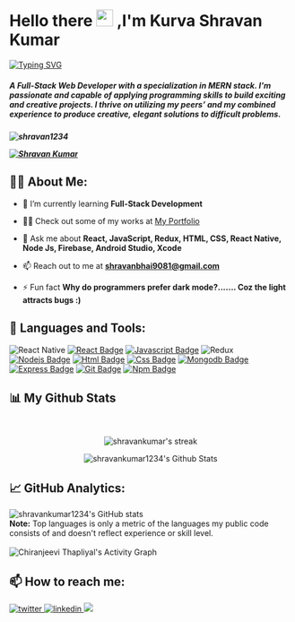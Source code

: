  
<h1 align="">Hello there <img src="https://raw.githubusercontent.com/MartinHeinz/MartinHeinz/master/wave.gif" width="30px"> ,I'm Kurva Shravan Kumar</h1>

  [![Typing SVG](https://readme-typing-svg.herokuapp.com?font=Architects+Daughter&color=FF5733&size=25&center=false&lines=Full+Stack+Web+Developer...;1500%2B+Hours+Of+Coding+Experience;Problem+Solver)](https://git.io/typing-svg)


<h5>A Full-Stack Web Developer with a specialization in MERN stack. I'm passionate and capable of applying programming skills
to build exciting and creative projects. I thrive on utilizing my peers’ and my combined experience to produce creative, elegant solutions to difficult problems.<h5>
<p align="left"> <img src="https://komarev.com/ghpvc/?username=Shravankumar1234&label=Profile%20views&color=0e75b6&style=flat" alt="shravan1234" /> </p>
<p align="left"> <a href="https://github.com/ryo-ma/github-profile-trophy"><img src="https://github-profile-trophy.vercel.app/?username=Shravankumar1234" alt="Shravan Kumar" /></a> </p>
 
## 🙋‍♂️ About Me:

- 🌱 I’m currently learning **Full-Stack Development**
- 👨‍💻 Check out some of my works at [My Portfolio]( https://shravankumar1234.github.io/portfolio/)

- 💬 Ask me about **React, JavaScript, Redux, HTML, CSS, React Native, Node Js, Firebase, Android Studio, Xcode**

- 📫 Reach out to me at **shravanbhai9081@gmail.com**

- ⚡ Fun fact **Why do programmers prefer dark mode?....... Coz the light attracts bugs :)**

## 🚀 Languages and Tools:

 ![React Native](https://img.shields.io/badge/react_native-%2320232a.svg?style=for-the-badge&logo=react&logoColor=%2361DAFB) [![React Badge](https://img.shields.io/badge/-React-61DBFB?style=for-the-badge&labelColor=black&logo=react&logoColor=61DBFB)](#)  [![Javascript Badge](https://img.shields.io/badge/-Javascript-F0DB4F?style=for-the-badge&labelColor=black&logo=javascript&logoColor=F0DB4F)](#) ![Redux](https://img.shields.io/badge/redux-%23593d88.svg?style=for-the-badge&logo=redux&logoColor=white) [![Nodejs Badge](https://img.shields.io/badge/-Nodejs-3C873A?style=for-the-badge&labelColor=black&logo=node.js&logoColor=3C873A)](#)  [![Html Badge](https://img.shields.io/badge/HTML5-E34F26?style=for-the-badge&logo=html5&logoColor=white)](#)  [![Css Badge](https://img.shields.io/badge/CSS3-1572B6?style=for-the-badge&logo=css3&logoColor=white)](#)  [![Mongodb Badge](https://img.shields.io/badge/MongoDB-white?style=for-the-badge&logo=mongodb&logoColor=4EA94B)](#)  [![Express Badge](https://img.shields.io/badge/express-FFFFFF?style=for-the-badge&logo=express&logoColor=000000)](#)  [![Git Badge](https://img.shields.io/badge/Git-F05032?style=for-the-badge&logo=git&logoColor=white)](#)   [![Npm Badge](https://img.shields.io/badge/npm-CB3837?style=for-the-badge&logo=npm&logoColor=white)](#)
<br/>

## 📊 My Github Stats

  <br/>
  <p align='center'>
  <img title="🔥 Get streak stats for your profile at git.io/streak-stats" alt="shravankumar's streak" src="https://github-readme-streak-stats.herokuapp.com/?user=shravankumar1234&theme=black-ice&hide_border=true&stroke=0000&background=060A0CD0"/>
 

<p align='center'>
  <img  alt="shravankumar1234's Github Stats" src="https://github-readme-stats.vercel.app/api?username=shravankumar1234&show_icons=true&count_private=true&theme=react&hide_border=true&bg_color=0D1117" />
</p>

<!-- <div align="center">
  <img src="https://github-readme-stats.vercel.app/api/top-langs/?username=shravankumar1234&langs_count=8&theme=algolia" alt="shravankumar's GitHub stats" />
</div>


 
  <b>Note:</b> Top languages is only a metric of the languages my public code consists of and doesn't reflect experience or skill level.

<div align="left">
<img alt="chaithanya's Activity Graph" src="https://activity-graph.herokuapp.com/graph?username=chaitu786&bg_color=050f2c&color=FFFF&line=5BCDEC&point=FFFFFF&border=true" />
  </div> -->

## 📈 GitHub Analytics:

<div align="left">
  <img src="https://github-readme-stats.vercel.app/api/top-langs/?username=shravankumar1234&langs_count=8&theme=algolia" alt="shravankumar1234's GitHub stats" />
</div>
<b>Note:</b> Top languages is only a metric of the languages my public code consists of and doesn't reflect experience or skill level.
<br>
<br>
<div align="left">
<img alt="Chiranjeevi Thapliyal's Activity Graph" src="https://activity-graph.herokuapp.com/graph?username=shravankumar1234&bg_color=050f2c&color=FFFF&line=5BCDEC&point=FFFFFF&border=true" />
  </div>
  
## 📫 How to reach me:

<div align="left">
  <a href="mailto:shravanbhai9081@gmail.com" target="_blank">
  <img src=https://img.shields.io/badge/Gmail-D14836?style=for-the-badge&logo=gmail&logoColor=white alt=twitter style="margin-bottom: 5px;" />
  </a>
  <a href="https://www.linkedin.com/in/kurva-shravan-kumar-0793b821a/" target="_blank">
  <img src=https://img.shields.io/badge/Linkedin-%231E77B5.svg?&style=for-the-badge&logo=linkedin&logoColor=white alt=linkedin style="margin-bottom: 5px;" />
  </a>
  <a target="_blank" href=" https://shravankumar1234.github.io/portfolio/"><img src="https://img.shields.io/badge/Portfolio-1DA1F2?style=for-the-badge&logo=portfolio&logoColor=white" /></a>
</div>



